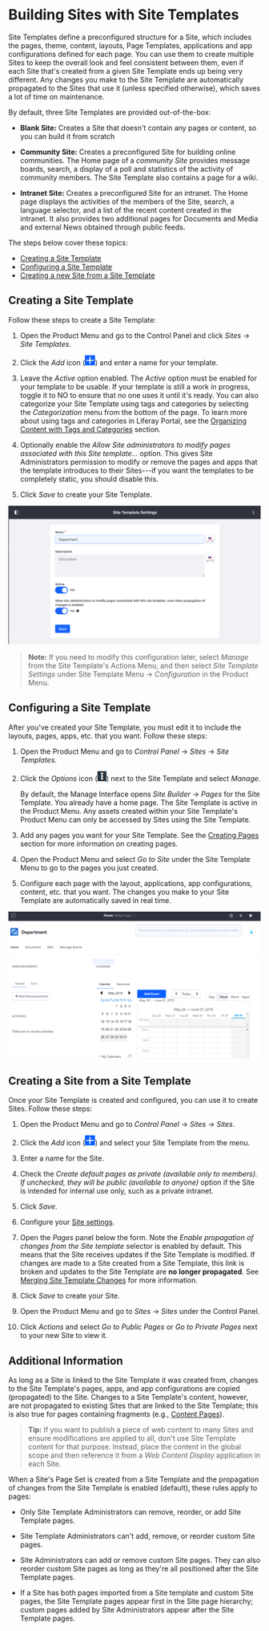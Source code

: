 # Building Sites with Site Templates

Site Templates define a preconfigured structure for a Site, which includes the pages, theme, content, layouts, Page Templates, applications and app configurations defined for each page. You can use them to create multiple Sites to keep the overall look and feel consistent between them, even if each Site that's created from a given Site Template ends up being very different. Any changes you make to the Site Template are automatically propagated to the Sites that use it (unless specified otherwise), which saves a lot of time on maintenance.

By default, three Site Templates are provided out-of-the-box:

- **Blank Site:** Creates a Site that doesn't contain any pages or content, so you can build it from scratch

- **Community Site:** Creates a preconfigured Site for building online communities. The Home page of a *community Site* provides message boards, search, a display of a poll and statistics of the activity of community members. The Site Template also contains a page for a wiki.

- **Intranet Site:** Creates a preconfigured Site for an intranet. The Home page displays the activities of the members of the Site, search, a language selector, and a list of the recent content created in the intranet. It also provides two additional pages for Documents and Media and external News obtained through public feeds.

The steps below cover these topics:

- [Creating a Site Template](#creating-a-site-template)
- [Configuring a Site Template](#configuring-a-site-template)
- [Creating a new Site from a Site Template](#creating-a-site-from-a-site-template)

## Creating a Site Template

Follow these steps to create a Site Template:

1.  Open the Product Menu and go to the Control Panel and click *Sites* &rarr; *Site Templates*. 

2.  Click the *Add* icon (![Add Site Template](../../../images/icon-add.png)) and enter a name for your template.

3.  Leave the *Active* option enabled. The *Active* option must be enabled for your template to be usable. If your template is still a work in progress, toggle it to NO to ensure that no one uses it until it's ready. You can also categorize your Site Template using tags and categories by selecting the *Categorization* menu from the bottom of the page. To learn more about using tags and categories in Liferay Portal, see the [Organizing Content with Tags and Categories](TODO) section. 

4.  Optionally enable the *Allow Site administrators to modify pages associated with this Site template...* option. This gives Site Administrators permission to modify or remove the pages and apps that the template introduces to their Sites---if you want the templates to be completely static, you should disable this. 

5.  Click *Save* to create your Site Template.

![Figure 1: Site templates have several configurable options including the option to allow Site administrators to modify pages associated with the Site template.](./images/site-template-settings.png)

>**Note:** If you need to modify this configuration later, select *Manage* from the Site Template's Actions Menu, and then select *Site Template Settings* under Site Template Menu &rarr; *Configuration* in the Product Menu.

## Configuring a Site Template

After you've created your Site Template, you must edit it to include the layouts, pages, apps, etc. that you want. Follow these steps:

1.  Open the Product Menu and go to *Control Panel* &rarr; *Sites* &rarr; *Site Templates*.

2.  Click the *Options* icon (![Options](../../../images/icon-options.png)) next to the Site Template and select *Manage*.
 
    By default, the Manage Interface opens *Site Builder* &rarr; *Pages* for the Site Template. You already have a home page. The Site Template is active in the Product Menu. Any assets created within your Site Template's Product Menu can only be accessed by Sites using the Site Template.

3.  Add any pages you want for your Site Template. See the [Creating Pages](TODO) section for more information on creating pages. 

4.  Open the Product Menu and select *Go to Site* under the Site Template Menu to go to the pages you just created.

5.  Configure each page with the layout, applications, app configurations, content, etc. that you want. The changes you make to your Site Template are automatically saved in real time.

![Figure 2: You can see the name of the Site template you're currently editing.](./images/editing-site-template.png)

## Creating a Site from a Site Template

Once your Site Template is created and configured, you can use it to create Sites. Follow these steps:

1.  Open the Product Menu and go to *Control Panel* &rarr; *Sites* &rarr; *Sites*.

2.  Click the *Add* icon (![Add Site](../../../images/icon-add.png)) and select your Site Template from the menu.
 
3.  Enter a name for the Site.

4.  Check the *Create default pages as private (available only to members). If unchecked, they will be public (available to anyone)* option if the Site is intended for internal use only, such as a private intranet.

5.  Click *Save*.

6.  Configure your [Site settings](TODO).

7.  Open the *Pages* panel below the form. Note the *Enable propagation of changes from the Site template* selector is enabled by default. This means that the Site receives updates if the Site Template is modified. If changes are made to a Site created from a Site Template, this link is broken and updates to the Site Template are **no longer propagated**. See [Merging Site Template Changes](https://github.com/liferay/liferay-learn/tree/master/docs/dxp/7.2.x/en/site-building/01-building-sites/03-merging-site-template-changes.markdown) for more information.

8.  Click *Save* to create your Site. 

9.  Open the Product Menu and go to *Sites* &rarr; *Sites* under the Control Panel. 

10.  Click *Actions* and select *Go to Public Pages* or *Go to Private Pages* next to your new Site to view it. 

## Additional Information

As long as a Site is linked to the Site Template it was created from, changes to the Site Template's pages, apps, and app configurations are copied (propagated) to the Site. Changes to a Site Template's content, however, are not propagated to existing Sites that are linked to the Site Template; this is also true for pages containing fragments (e.g., [Content Pages](TODO)). 

>**Tip:** If you want to publish a piece of web content to many Sites and ensure modifications are applied to all, don't use Site Template content for that purpose. Instead, place the content in the global scope and then reference it from a *Web Content Display* application in each Site.

When a Site's Page Set is created from a Site Template and the propagation
of changes from the Site Template is enabled (default), these rules apply to pages:

- Only Site Template Administrators can remove, reorder, or add Site Template pages.

- Site Template Administrators can't add, remove, or reorder custom Site pages.

- Site Administrators can add or remove custom Site pages. They can also reorder custom Site pages as long as they're all positioned after the Site Template pages.

-  If a Site has both pages imported from a Site template and custom Site pages, the Site Template pages appear first in the Site page hierarchy; custom pages added by Site Administrators appear after the Site Template pages. 